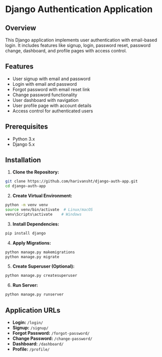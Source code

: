 # Django Authentication Application

## Overview

This Django application implements user authentication with email-based login. It includes features like signup, login, password reset, password change, dashboard, and profile pages with access control.

## Features

- User signup with email and password
- Login with email and password
- Forgot password with email reset link
- Change password functionality
- User dashboard with navigation
- User profile page with account details
- Access control for authenticated users

## Prerequisites

- Python 3.x
- Django 5.x

## Installation

1. **Clone the Repository:**

```bash
git clone https://github.com/harivansht/django-auth-app.git
cd django-auth-app
```

2. **Create Virtual Environment:**

```bash
python -m venv venv
source venv/bin/activate  # Linux/macOS
venv\Scripts\activate    # Windows
```

3. **Install Dependencies:**

```bash
pip install django
```

4. **Apply Migrations:**

```bash
python manage.py makemigrations
python manage.py migrate
```

5. **Create Superuser (Optional):**

```bash
python manage.py createsuperuser
```

6. **Run Server:**

```bash
python manage.py runserver
```

## Application URLs

- **Login:** `/login/`
- **Signup:** `/signup/`
- **Forgot Password:** `/forgot-password/`
- **Change Password:** `/change-password/`
- **Dashboard:** `/dashboard/`
- **Profile:** `/profile/`
